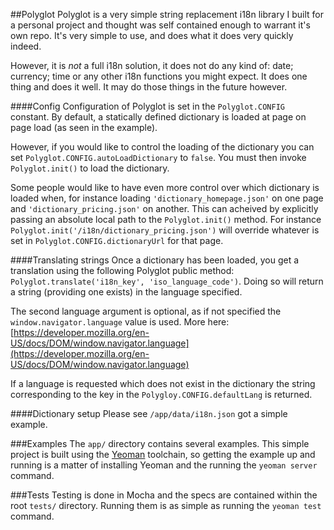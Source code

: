 ##Polyglot
Polyglot is a very simple string replacement i18n library I built for a personal project and thought was self contained enough to warrant it's own repo. It's very simple to use, and does what it does very quickly indeed.

However, it is *not* a full i18n solution, it does not do any kind of: date; currency; time or any other i18n functions you might expect. It does one thing and does it well. It may do those things in the future however.

####Config
Configuration of Polyglot is set in the `Polyglot.CONFIG` constant. By default, a statically defined dictionary is loaded at page on page load (as seen in the example).

However, if you would like to control the loading of the dictionary you can set `Polyglot.CONFIG.autoLoadDictionary` to `false`. You must then invoke `Polyglot.init()` to load the dictionary.

Some people would like to have even more control over which dictionary is loaded when, for instance loading `'dictionary_homepage.json'` on one page and `'dictionary_pricing.json'` on another. This can acheived by explicitly passing an absolute local path to the `Polyglot.init()` method. For instance `Polyglot.init('/i18n/dictionary_pricing.json')` will override whatever is set in `Polyglot.CONFIG.dictionaryUrl` for that page.

####Translating strings
Once a dictionary has been loaded, you get a translation using the following Polyglot public method: `Polyglot.translate('i18n_key', 'iso_language_code')`. Doing so will return a string (providing one exists) in the language specified.

The second language argument is optional, as if not specified the `window.navigator.language` value is used. More here: [https://developer.mozilla.org/en-US/docs/DOM/window.navigator.language](https://developer.mozilla.org/en-US/docs/DOM/window.navigator.language)

If a language is requested which does not exist in the dictionary the string corresponding to the key in the `Polygloy.CONFIG.defaultLang` is returned.

####Dictionary setup
Please see `/app/data/i18n.json` got a simple example.

###Examples
The `app/` directory contains several examples. This simple project is built using the [Yeoman](http://yeoman.io) toolchain, so getting the example up and running is a matter of installing Yeoman and the running the `yeoman server` command.

###Tests
Testing is done in Mocha and the specs are contained within the root `tests/` directory. Running them is as simple as running the `yeoman test` command.
